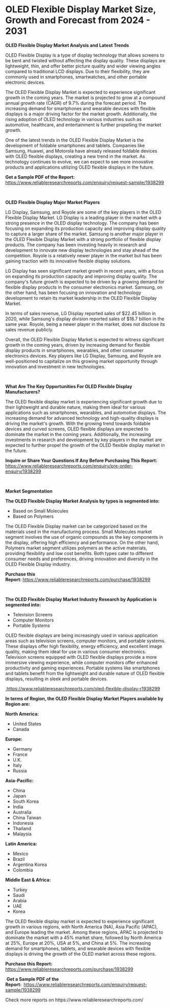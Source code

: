 <p><h1>OLED Flexible Display Market Size, Growth and Forecast from 2024 - 2031</h1></p><p><strong>OLED Flexible Display Market Analysis and Latest Trends</strong></p>
<p><p>OLED Flexible Display is a type of display technology that allows screens to be bent and twisted without affecting the display quality. These displays are lightweight, thin, and offer better picture quality and wider viewing angles compared to traditional LCD displays. Due to their flexibility, they are commonly used in smartphones, smartwatches, and other portable electronic devices.</p><p>The OLED Flexible Display Market is expected to experience significant growth in the coming years. The market is projected to grow at a compound annual growth rate (CAGR) of 9.7% during the forecast period. The increasing demand for smartphones and wearable devices with flexible displays is a major driving factor for the market growth. Additionally, the rising adoption of OLED technology in various industries such as automotive, healthcare, and entertainment is further propelling the market growth.</p><p>One of the latest trends in the OLED Flexible Display Market is the development of foldable smartphones and tablets. Companies like Samsung, Huawei, and Motorola have already released foldable devices with OLED flexible displays, creating a new trend in the market. As technology continues to evolve, we can expect to see more innovative products and applications utilizing OLED flexible displays in the future.</p></p>
<p><strong>Get a Sample PDF of the Report:&nbsp;</strong> <a href="https://www.reliableresearchreports.com/enquiry/request-sample/1938299">https://www.reliableresearchreports.com/enquiry/request-sample/1938299</a></p>
<p>&nbsp;</p>
<p><strong>OLED Flexible Display Major Market Players</strong></p>
<p><p>LG Display, Samsung, and Royole are some of the key players in the OLED Flexible Display Market. LG Display is a leading player in the market with a strong presence in the OLED display technology. The company has been focusing on expanding its production capacity and improving display quality to capture a larger share of the market. Samsung is another major player in the OLED Flexible Display Market with a strong portfolio of flexible display products. The company has been investing heavily in research and development to innovate new display technologies and stay ahead of the competition. Royole is a relatively newer player in the market but has been gaining traction with its innovative flexible display solutions.</p><p>LG Display has seen significant market growth in recent years, with a focus on expanding its production capacity and improving display quality. The company's future growth is expected to be driven by a growing demand for flexible display products in the consumer electronics market. Samsung, on the other hand, has been focusing on innovation and technology development to retain its market leadership in the OLED Flexible Display Market.</p><p>In terms of sales revenue, LG Display reported sales of $22.45 billion in 2020, while Samsung's display division reported sales of $18.7 billion in the same year. Royole, being a newer player in the market, does not disclose its sales revenue publicly.</p><p>Overall, the OLED Flexible Display Market is expected to witness significant growth in the coming years, driven by increasing demand for flexible display products in smartphones, wearables, and other consumer electronics devices. Key players like LG Display, Samsung, and Royole are well-positioned to capitalize on this growing market opportunity through innovation and investment in new technologies.</p></p>
<p>&nbsp;</p>
<p><strong>What Are The Key Opportunities For OLED Flexible Display Manufacturers?</strong></p>
<p><p>The OLED flexible display market is experiencing significant growth due to their lightweight and durable nature, making them ideal for various applications such as smartphones, wearables, and automotive displays. The increasing demand for advanced technology and high-quality displays is driving the market's growth. With the growing trend towards foldable devices and curved screens, OLED flexible displays are expected to dominate the market in the coming years. Additionally, the increasing investments in research and development by key players in the market are expected to further propel the growth of the OLED flexible display market in the future.</p></p>
<p><strong>Inquire or Share Your Questions If Any Before Purchasing This Report:</strong> <a href="https://www.reliableresearchreports.com/enquiry/pre-order-enquiry/1938299">https://www.reliableresearchreports.com/enquiry/pre-order-enquiry/1938299</a></p>
<p>&nbsp;</p>
<p><strong>Market Segmentation</strong></p>
<p><strong>The OLED Flexible Display Market Analysis by types is segmented into:</strong></p>
<p><ul><li>Based on Small Molecules</li><li>Based on Polymers</li></ul></p>
<p><p>The OLED Flexible Display market can be categorized based on the materials used in the manufacturing process. Small Molecules market segment involves the use of organic compounds as the key components in the display, offering high efficiency and performance. On the other hand, Polymers market segment utilizes polymers as the active materials, providing flexibility and low cost benefits. Both types cater to different consumer needs and preferences, driving innovation and diversity in the OLED Flexible Display industry.</p></p>
<p><strong>Purchase this Report:&nbsp;</strong><a href="https://www.reliableresearchreports.com/purchase/1938299">https://www.reliableresearchreports.com/purchase/1938299</a></p>
<p>&nbsp;</p>
<p><strong>The OLED Flexible Display Market Industry Research by Application is segmented into:</strong></p>
<p><ul><li>Television Screens</li><li>Computer Monitors</li><li>Portable Systems</li></ul></p>
<p><p>OLED flexible displays are being increasingly used in various application areas such as television screens, computer monitors, and portable systems. These displays offer high flexibility, energy efficiency, and excellent image quality, making them ideal for use in various consumer electronics. Television screens equipped with OLED flexible displays provide a more immersive viewing experience, while computer monitors offer enhanced productivity and gaming experiences. Portable systems like smartphones and tablets benefit from the lightweight and durable nature of OLED flexible displays, resulting in sleek and portable devices.</p></p>
<p><a href="https://www.reliableresearchreports.com/oled-flexible-display-r1938299">&nbsp;https://www.reliableresearchreports.com/oled-flexible-display-r1938299</a></p>
<p><strong>In terms of Region, the OLED Flexible Display Market Players available by Region are:</strong></p>
<p>
    <p> <strong> North America: </strong>
        <ul>
            <li>United States</li>
            <li>Canada</li>
        </ul>
        </p> 
    <p> <strong> Europe: </strong>
        <ul>
            <li>Germany</li>
            <li>France</li>
            <li>U.K.</li>
            <li>Italy</li>
            <li>Russia</li>
        </ul>
        </p> 
    <p> <strong> Asia-Pacific: </strong>
        <ul>
            <li>China</li>
            <li>Japan</li>
            <li>South Korea</li>
            <li>India</li>
            <li>Australia</li>
            <li>China Taiwan</li>
            <li>Indonesia</li>
            <li>Thailand</li>
            <li>Malaysia</li>
        </ul>
        </p> 
    <p> <strong> Latin America: </strong>
        <ul>
            <li>Mexico</li>
            <li>Brazil</li>
            <li>Argentina Korea</li>
            <li>Colombia</li>
        </ul>
        </p> 
    <p> <strong> Middle East & Africa: </strong>
        <ul>
            <li>Turkey</li>
            <li>Saudi</li>
            <li>Arabia</li>
            <li>UAE</li>
            <li>Korea</li>
        </ul>
    </p>
    </p>
<p><p>The OLED flexible display market is expected to experience significant growth in various regions, with North America (NA), Asia Pacific (APAC), and Europe leading the market. Among these regions, APAC is projected to dominate the market with a 45% market share, followed by North America at 25%, Europe at 20%, USA at 5%, and China at 5%. The increasing demand for smartphones, tablets, and wearable devices with flexible displays is driving the growth of the OLED market across these regions.</p></p>
<p><strong>Purchase this Report: </strong><a href="https://www.reliableresearchreports.com/purchase/1938299">https://www.reliableresearchreports.com/purchase/1938299</a></p>
<p>&nbsp;<strong>Get a Sample PDF of the Report:&nbsp;&nbsp;</strong><a href="https://www.reliableresearchreports.com/enquiry/request-sample/1938299">https://www.reliableresearchreports.com/enquiry/request-sample/1938299</a></p>
<p><strong></strong></p>
<p>Check more reports on https://www.reliableresearchreports.com/</p>